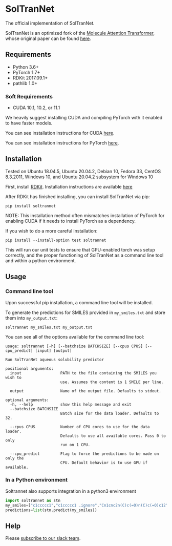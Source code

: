# SolTranNet
The official implementation of SolTranNet.

[comment]: # (TODO: Add an html reference to above when the paper is published.)

SolTranNet is an optimized fork of the [Molecule Attention Transformer](https://github.com/ardigen/MAT), whose original paper can be found [here](https://arxiv.org/abs/2002.08264).

## Requirements
 - Python 3.6+
 - PyTorch 1.7+
 - RDKit 2017.09.1+
 - pathlib 1.0+

### Soft Requirements
 - CUDA 10.1, 10.2, or 11.1

We heavily suggest installing CUDA and compiling PyTorch with it enabled to have faster models.

You can see installation instructions for CUDA [here](https://developer.nvidia.com/cuda-toolkit-archive).

You can see installation instructions for PyTorch [here](https://pytorch.org/).

## Installation
Tested on Ubuntu 18.04.5, Ubuntu 20.04.2, Debian 10, Fedora 33, CentOS 8.3.2011, Windows 10, and Ubuntu 20.04.2 subsystem for Windows 10

First, install [RDKit](https://github.com/rdkit/rdkit). Installation instructions are available [here](https://github.com/rdkit/rdkit/blob/master/Docs/Book/Install.md)

After RDKit has finished installing, you can install SolTranNet via pip:
```
pip install soltrannet
```
NOTE: This installation method often mismatches installation of PyTorch for enabling CUDA if it needs to install PyTorch as a dependency.

If you wish to do a more careful installation:
```
pip install --install-option test soltrannet
```
This will run our unit tests to ensure that GPU-enabled torch was setup correctly, and the proper functioning of SolTranNet as a command line tool and within a python environment.

## Usage

### Command line tool
Upon successful pip installation, a command line tool will be installed.

To generate the predictions for SMILES provided in `my_smiles.txt` and store them into `my_output.txt`:
```
soltrannet my_smiles.txt my_output.txt
```

You can see all of the options available for the command line tool:
```
usage: soltrannet [-h] [--batchsize BATCHSIZE] [--cpus CPUS] [--cpu_predict] [input] [output]

Run SolTranNet aqueous solubility predictor

positional arguments:
  input                 PATH to the file containing the SMILES you wish to
                        use. Assumes the content is 1 SMILE per line.

  output                Name of the output file. Defaults to stdout.

optional arguments:
  -h, --help            show this help message and exit
  --batchsize BATCHSIZE
                        Batch size for the data loader. Defaults to 32.

  --cpus CPUS           Number of CPU cores to use for the data loader.
                        Defaults to use all available cores. Pass 0 to only
                        run on 1 CPU.

  --cpu_predict         Flag to force the predictions to be made on only the
                        CPU. Default behavior is to use GPU if available.

```

### In a Python environment
Soltrannet also supports integration in a python3 environment

```python
import soltrannet as stn
my_smiles=["c1ccccc1","c1ccccc1 .ignore","Cn1cnc2n(C)c(=O)n(C)c(=O)c12","[Zn+2]","[Na+].[Cl-]"]
predictions=list(stn.predict(my_smiles))
```

## Help
Please [subscribe to our slack team](https://join.slack.com/t/gninacnn/shared_invite/enQtNTY3ODk2ODk5OTU5LTkzMjY1ZTE3YjJlZmIxOWI2OTU3Y2RlMTIyYmM2YmFmYTU1NTk5ZTBmMjUwMGRhYzk1ZjY5N2E4Y2I5YWU5YWI).

[comment]: # (TODO: Add a BibTex reference to the paper when published.)
